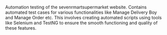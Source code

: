 Automation testing of the sevenrmartsupermarket website.
Contains automated test cases for various functionalities like Manage Delivery Boy and Manage Order etc.
This involves creating automated scripts using tools like Selenium and TestNG to ensure the smooth functioning and quality of these features.
